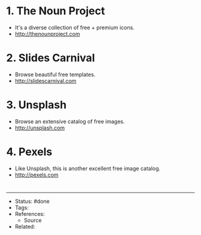 # 1. The Noun Project
- It's a diverse collection of free + premium icons.
- <http://thenounproject.com>

# 2. Slides Carnival
- Browse beautiful free templates.
- <http://slidescarnival.com>

# 3. Unsplash
- Browse an extensive catalog of free images.
- <http://unsplash.com>

# 4. Pexels
- Like Unsplash, this is another excellent free image catalog.
- <http://pexels.com>

#
---
- Status: #done
- Tags:
- References:
	- Source
- Related:
